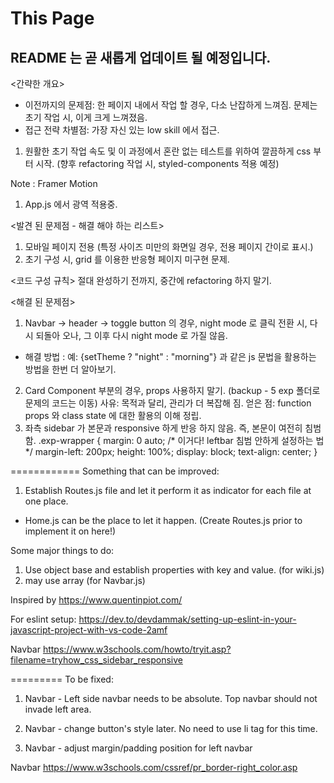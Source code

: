 # This Page
## README 는 곧 새롭게 업데이트 될 예정입니다.

<간략한 개요>
- 이전까지의 문제점: 한 페이지 내에서 작업 할 경우, 다소 난잡하게 느껴짐. 문제는 초기 작업 시, 이게 크게 느껴졌음. 
- 접근 전략 차별점: 가장 자신 있는 low skill 에서 접근.

1. 원활한 초기 작업 속도 및 이 과정에서 혼란 없는 테스트를 위하여 깔끔하게 css 부터 시작. (향후 refactoring 작업 시, styled-components 적용 예정)

Note : Framer Motion
1. App.js 에서 광역 적용중.  

<발견 된 문제점 - 해결 해야 하는 리스트>
1. 모바일 페이지 전용 (특정 사이즈 미만의 화면일 경우, 전용 페이지 간이로 표시.)
2. 초기 구성 시, grid 를 이용한 반응형 페이지 미구현 문제.


<코드 구성 규칙>
절대 완성하기 전까지, 중간에 refactoring 하지 말기.

<해결 된 문제점>
1. Navbar -> header -> toggle button 의 경우, night mode 로 클릭 전환 시, 다시 되돌아 오나, 그 이후 다시 night mode 로 가질 않음.
- 해결 방법 : 예: {setTheme ? "night" : "morning"} 과 같은 js 문법을 활용하는 방법을 한번 더 알아보기. 
2. Card Component 부분의 경우, props 사용하지 말기. (backup - 5 exp 폴더로 문제의 코드는 이동) 
사유: 목적과 달리, 관리가 더 복잡해 짐.
얻은 점: function props 와 class state 에 대한 활용의 이해 정립. 
1. 좌측 sidebar 가 본문과 responsive 하게 반응 하지 않음. 즉, 본문이 여전히 침범함.
.exp-wrapper {
    margin: 0 auto;
    /* 이거다! leftbar 침범 안하게 설정하는 법 */
    margin-left: 200px;
    height: 100%;
    display: block;
    text-align: center;
}

============
Something that can be improved:
1. Establish Routes.js file and let it perform it as indicator for each file at one place.
- Home.js can be the place to let it happen. (Create Routes.js prior to implement it on here!)

Some major things to do:
1. Use object base and establish properties with key and value. (for wiki.js)
2. may use array (for Navbar.js)

Inspired by https://www.quentinpiot.com/

For eslint setup:
https://dev.to/devdammak/setting-up-eslint-in-your-javascript-project-with-vs-code-2amf

Navbar
https://www.w3schools.com/howto/tryit.asp?filename=tryhow_css_sidebar_responsive

=========
To be fixed:

1. Navbar - Left side navbar needs to be absolute. Top navbar should not invade left area.

2. Navbar - change button's style later. No need to use li tag for this time.

3. Navbar - adjust margin/padding position for left navbar

Navbar
https://www.w3schools.com/cssref/pr_border-right_color.asp